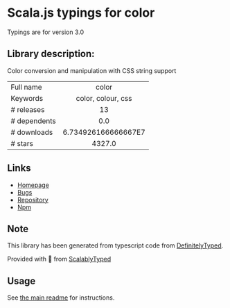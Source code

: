 
# Scala.js typings for color

Typings are for version 3.0

## Library description:
Color conversion and manipulation with CSS string support

|                    |                 |
| ------------------ | :-------------: |
| Full name          | color |
| Keywords           | color, colour, css |
| # releases         | 13 |
| # dependents       | 0.0 |
| # downloads        | 6.734926166666667E7 |
| # stars            | 4327.0 |

## Links
- [Homepage](https://github.com/Qix-/color#readme)
- [Bugs](https://github.com/Qix-/color/issues)
- [Repository](https://github.com/Qix-/color)
- [Npm](https://www.npmjs.com/package/color)
    


## Note
This library has been generated from typescript code from [DefinitelyTyped](https://definitelytyped.org).

Provided with :purple_heart: from [ScalablyTyped](https://github.com/oyvindberg/ScalablyTyped)

## Usage
See [the main readme](../../readme.md) for instructions.


